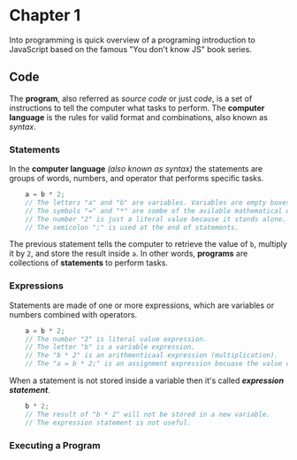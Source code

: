 # Chapter 1 
Into programming is quick overview of a programing introduction to JavaScript based on the famous "You don't know JS" book series.

## Code
The **program**, also referred as *source code* or just *code*, is a set of instructions to tell the computer what tasks to perform. 
The **computer language** is the rules for valid format and combinations, also known as *syntax*.

### Statements
In the **computer language** *(also known as syntax)* the statements are groups of words, numbers, and operator that performs specific tasks.
````javascript
    a = b * 2;
    // The letters "a" and "b" are variables. Variables are empty boxes or symbolic placeholders for values of any type.
    // The symbols "=" and "*" are sombe of the avilable mathematical operators.
    // The number "2" is just a literal value because it stands alone.
    // The semicolon ";" is used at the end of statements.
````

The previous statement tells the computer to retrieve the value of `b`, multiply it by `2`, and store the result inside `a`. In other words, **programs** 
are collections of **statements** to perform tasks.

### Expressions
Statements are made of one or more expressions, which are variables or numbers combined with operators.
````javascript
    a = b * 2;
    // The number "2" is literal value expression.
    // The letter "b" is a variable expression.
    // The "b * 2" is an arithmenticaal expression (multiplication).
    // The "a = b * 2;" is an assignment expression becuase the value of "b * 2" will be assigned to "a".
````

When a statement is not stored inside a variable then it's called ***expression statement***.
````javascript
    b * 2;
    // The result of "b * 2" will not be stored in a new variable.
    // The expression statement is not useful.
````

### Executing a Program
